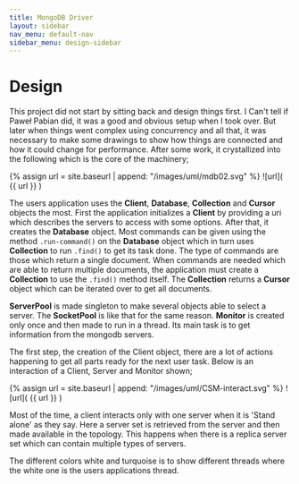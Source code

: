 ```yaml
---
title: MongoDB Driver
layout: sidebar
nav_menu: default-nav
sidebar_menu: design-sidebar
---
```

# Design

This project did not start by sitting back and design things first. I Can't tell if Paweł Pabian did, it was a good and obvious setup when I took over. But later when things went complex using concurrency and all that, it was necessary to make some drawings to show how things are connected and how it could change for performance. After some work, it crystallized into the following which is the core of the machinery;

{% assign url = site.baseurl | append: "/images/uml/mdb02.svg" %}
![url]( {{ url }} )

The users application uses the **Client**, **Database**, **Collection** and **Cursor** objects the most. First the application initializes a **Client** by providing a uri which describes the servers to access with some options. After that, it creates the **Database** object. Most commands can be given using the method `.run-command()` on the **Database** object which in turn uses **Collection** to run `.find()` to get its task done. The type of commands are those which return a single document. When commands are needed which are able to return multiple documents, the application must create a **Collection** to use the `.find()` method itself. The **Collection** returns a **Cursor** object which can be iterated over to get all documents.

**ServerPool** is made singleton to make several objects able to select a server. The **SocketPool** is like that for the same reason. **Monitor** is created only once and then made to run in a thread. Its main task is to get information from the mongodb servers.

The first step, the creation of the Client object, there are a lot of actions happening to get all parts ready for the next user task. Below is an interaction of a Client, Server and Monitor shown;

{% assign url = site.baseurl | append: "/images/uml/CSM-interact.svg" %}
![url]( {{ url }} )

Most of the time, a client interacts only with one server when it is 'Stand alone' as they say. Here a server set is retrieved from the server and then made available in the topology. This happens when there is a replica server set which can contain multiple types of servers.

The different colors white and turquoise is to show different threads where the white one is the users applications thread.
